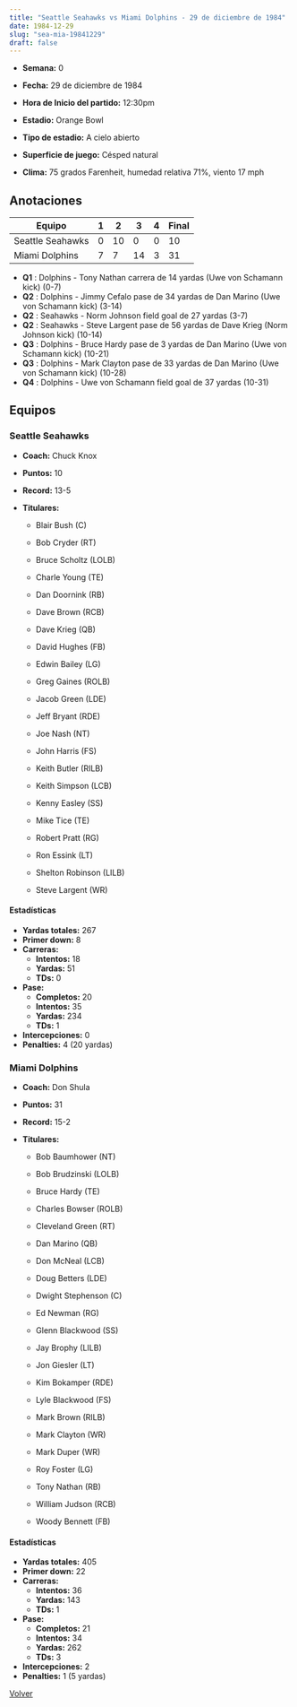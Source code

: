 ```yaml
---
title: "Seattle Seahawks vs Miami Dolphins - 29 de diciembre de 1984"
date: 1984-12-29
slug: "sea-mia-19841229"
draft: false
---
```


* **Semana:** 0
* **Fecha:** 29 de diciembre de 1984

* **Hora de Inicio del partido:** 12:30pm
* **Estadio:** Orange Bowl
* **Tipo de estadio:** A cielo abierto
* **Superficie de juego:** Césped natural
* **Clima:** 75 grados Farenheit, humedad relativa 71%, viento 17 mph





## Anotaciones
| Equipo | 1 | 2 | 3 | 4 | Final |
|--------|---|---|---|---|-------|
| Seattle Seahawks  | 0 | 10 | 0 | 0  | 10 |
| Miami Dolphins  | 7 | 7 | 14 | 3  | 31 |
* **Q1** : Dolphins - Tony Nathan carrera de 14 yardas (Uwe von Schamann kick) (0-7)
* **Q2** : Dolphins - Jimmy Cefalo pase de 34 yardas de Dan Marino (Uwe von Schamann kick) (3-14)
* **Q2** : Seahawks - Norm Johnson field goal de 27 yardas (3-7)
* **Q2** : Seahawks - Steve Largent pase de 56 yardas de Dave Krieg (Norm Johnson kick) (10-14)
* **Q3** : Dolphins - Bruce Hardy pase de 3 yardas de Dan Marino (Uwe von Schamann kick) (10-21)
* **Q3** : Dolphins - Mark Clayton pase de 33 yardas de Dan Marino (Uwe von Schamann kick) (10-28)
* **Q4** : Dolphins - Uwe von Schamann field goal de 37 yardas (10-31)


## Equipos


### Seattle Seahawks
* **Coach:** Chuck Knox
* **Puntos:** 10
* **Record:** 13-5
* **Titulares:** 

  * Blair Bush (C) 

  * Bob Cryder (RT) 

  * Bruce Scholtz (LOLB) 

  * Charle Young (TE) 

  * Dan Doornink (RB) 

  * Dave Brown (RCB) 

  * Dave Krieg (QB) 

  * David Hughes (FB) 

  * Edwin Bailey (LG) 

  * Greg Gaines (ROLB) 

  * Jacob Green (LDE) 

  * Jeff Bryant (RDE) 

  * Joe Nash (NT) 

  * John Harris (FS) 

  * Keith Butler (RILB) 

  * Keith Simpson (LCB) 

  * Kenny Easley (SS) 

  * Mike Tice (TE) 

  * Robert Pratt (RG) 

  * Ron Essink (LT) 

  * Shelton Robinson (LILB) 

  * Steve Largent (WR) 

#### Estadísticas
* **Yardas totales:** 267
* **Primer down:** 8
* **Carreras:**
  * **Intentos:** 18
  * **Yardas:** 51
  * **TDs:** 0
* **Pase:**
  * **Completos:** 20
  * **Intentos:** 35
  * **Yardas:** 234
  * **TDs:** 1
* **Intercepciones:** 0
* **Penalties:** 4 (20 yardas)

### Miami Dolphins
* **Coach:** Don Shula
* **Puntos:** 31
* **Record:** 15-2
* **Titulares:** 

  * Bob Baumhower (NT) 

  * Bob Brudzinski (LOLB) 

  * Bruce Hardy (TE) 

  * Charles Bowser (ROLB) 

  * Cleveland Green (RT) 

  * Dan Marino (QB) 

  * Don McNeal (LCB) 

  * Doug Betters (LDE) 

  * Dwight Stephenson (C) 

  * Ed Newman (RG) 

  * Glenn Blackwood (SS) 

  * Jay Brophy (LILB) 

  * Jon Giesler (LT) 

  * Kim Bokamper (RDE) 

  * Lyle Blackwood (FS) 

  * Mark Brown (RILB) 

  * Mark Clayton (WR) 

  * Mark Duper (WR) 

  * Roy Foster (LG) 

  * Tony Nathan (RB) 

  * William Judson (RCB) 

  * Woody Bennett (FB) 

#### Estadísticas
* **Yardas totales:** 405
* **Primer down:** 22
* **Carreras:**
  * **Intentos:** 36
  * **Yardas:** 143
  * **TDs:** 1
* **Pase:**
  * **Completos:** 21
  * **Intentos:** 34
  * **Yardas:** 262
  * **TDs:** 3
* **Intercepciones:** 2
* **Penalties:** 1 (5 yardas)


[Volver](/historia/1984)
